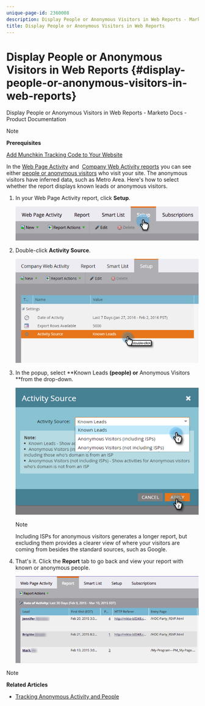 ```yaml
---
unique-page-id: 2360008
description: Display People or Anonymous Visitors in Web Reports - Marketo Docs - Product Documentation
title: Display People or Anonymous Visitors in Web Reports
---
```


# Display People or Anonymous Visitors in Web Reports {#display-people-or-anonymous-visitors-in-web-reports}

Display People or Anonymous Visitors in Web Reports - Marketo Docs - Product Documentation

>[!NOTE]
>
>**Prerequisites**
>
>[Add Munchkin Tracking Code to Your Website](../../../../product-docs/administration/additional-integrations/add-munchkin-tracking-code-to-your-website.md)

In the [Web Page Activity](../../../../product-docs/reporting/basic-reporting/report-types/web-page-activity-report.md)&nbsp;and&nbsp; [Company Web Activity reports](../../../../product-docs/reporting/basic-reporting/report-types/company-web-activity-report.md) you can see either [people or anonymous visitors](../../../../product-docs/core-marketo-concepts/smart-lists-and-static-lists/managing-people-in-smart-lists/understanding-anonymous-activity-and-people.md) who visit your site. The anonymous visitors have inferred data, such as Metro Area.  Here's how to select whether the report displays known leads or anonymous visitors.

1. In your Web Page Activity report, click **Setup**.

   ![](assets/image2015-3-10-11-3a43-3a13.png)

1. Double-click **Activity Source**.

   ![](assets/image2016-2-2-14-3a5-3a59.png)

1. In the popup, select **Known Leads **(people) or** Anonymous Visitors **from the drop-down.

   ![](assets/image2016-2-2-14-3a7-3a8.png)

   >[!NOTE]
   >
   >Including ISPs for anonymous visitors generates a longer report, but excluding them provides a clearer view of where your visitors are coming from besides the standard sources, such as Google.

1. That's it. Click the **Report** tab to go back and view your report with known or anonymous people.

   ![](assets/image2015-3-10-11-3a48-3a36.png)

>[!NOTE]
>
>**Related Articles**
>
>* [Tracking Anonymous Activity and People](tracking-anonymous-activity-and-people.md)
>

